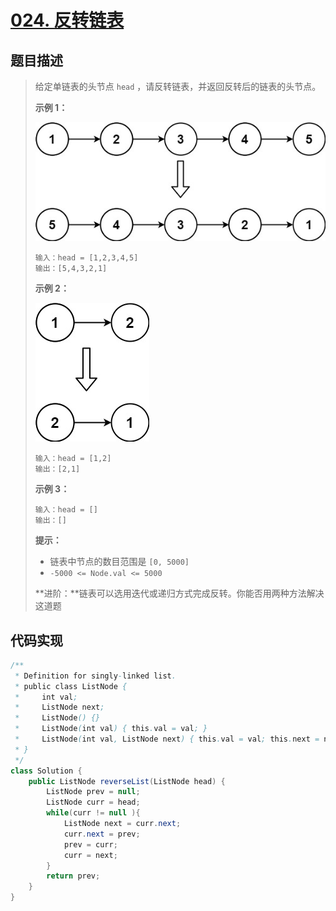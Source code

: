 # [024. 反转链表](https://leetcode.cn/problems/UHnkqh/)

## 题目描述

> 给定单链表的头节点 `head` ，请反转链表，并返回反转后的链表的头节点。
>
>  
>
> **示例 1：**
>
> ![img](assets/rev1ex1.jpg)
>
> ```
> 输入：head = [1,2,3,4,5]
> 输出：[5,4,3,2,1]
> ```
>
> **示例 2：**
>
> ![img](assets/rev1ex2.jpg)
>
> ```
> 输入：head = [1,2]
> 输出：[2,1]
> ```
>
> **示例 3：**
>
> ```
> 输入：head = []
> 输出：[]
> ```
>
>  
>
> **提示：**
>
> - 链表中节点的数目范围是 `[0, 5000]`
> - `-5000 <= Node.val <= 5000`
>
>  
>
> **进阶：**链表可以选用迭代或递归方式完成反转。你能否用两种方法解决这道题

## 代码实现

```java
/**
 * Definition for singly-linked list.
 * public class ListNode {
 *     int val;
 *     ListNode next;
 *     ListNode() {}
 *     ListNode(int val) { this.val = val; }
 *     ListNode(int val, ListNode next) { this.val = val; this.next = next; }
 * }
 */
class Solution {
    public ListNode reverseList(ListNode head) {
        ListNode prev = null;
        ListNode curr = head;
        while(curr != null ){
            ListNode next = curr.next;
            curr.next = prev;
            prev = curr;
            curr = next;
        }
        return prev;
    }
}
```

